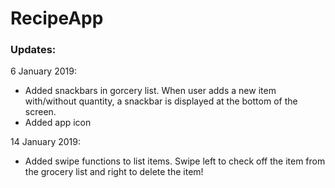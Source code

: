 # RecipeApp

### Updates: 
6 January 2019:
   - Added snackbars in gorcery list. When user adds a new item with/without quantity, a snackbar is displayed at the bottom of the
     screen.
   - Added app icon

14 January 2019:
   - Added swipe functions to list items. Swipe left to check off the item from the grocery list and right to delete the item!
